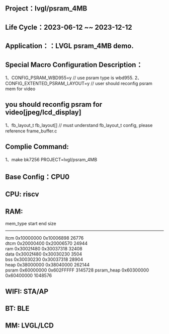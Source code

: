 ## Project：lvgl/psram_4MB

## Life Cycle：2023-06-12 ~~ 2023-12-12

## Application：：LVGL psram_4MB demo.

## Special Macro Configuration Description：
1、CONFIG_PSRAM_WBD955=y	// use psram type is wbd955.
2、CONFIG_EXTENTED_PSRAM_LAYOUT=y	// user should reconfig psram mem for video

## you should reconfig psram for video[jpeg/lcd_display]
1、fb_layout_t fb_layout[]	// must understand fb_layout_t config, please reference frame_buffer.c

## Complie Command:
1、make bk7256 PROJECT=lvgl/psram_4MB

## Base Config：CPU0

## CPU: riscv

## RAM:
mem_type       start          end              size    
--------       ----------     ----------       --------
itcm           0x10000000     0x10006898       26776   
dtcm           0x20000400     0x20006570       24944   
ram            0x3002f480     0x30037318       32408  
data           0x3002f480     0x30030230       3504    
bss            0x30030230     0x30037318       28904   
heap           0x38000000     0x38040000       262144  
psram          0x60000000     0x602FFFFF       3145728‬ 
psram_heap     0x60300000     0x60400000       1048576‬ 


## WIFI: STA/AP

## BT: BLE

## MM: LVGL/LCD